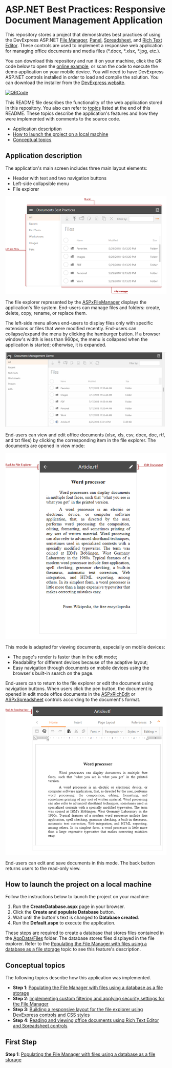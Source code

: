 # ASP.NET Best Practices: Responsive Document Management Application

This repository stores a project that demonstrates best practices of using the DevExpress ASP.NET [File Manager](https://docs.devexpress.com/AspNet/14829/asp.net-webforms-controls/file-management), [Panel](https://docs.devexpress.com/AspNet/14778/asp.net-webforms-controls/site-navigation-and-layout/panel-overview),  [Spreadsheet](https://docs.devexpress.com/AspNet/16157/asp.net-webforms-controls/spreadsheet), and [Rich Text Editor](https://docs.devexpress.com/AspNet/17721/asp.net-webforms-controls/rich-text-editor). These controls are used to implement a responsive web application for managing office documents and media files (*.docx, *.xlsx, *.jpg, etc.).

You can download this repository and run it on your machine, click the QR code below to open the [online example](https://codecentral.devexpress.com/141286477/), or scan the code to execute the demo application on your mobile device. You will need to have DevExpress ASP.NET controls installed in order to load and compile the solution. You can download the installer from the [DevExpress website](https://devexpress.com).

[![QRCode](https://chart.googleapis.com/chart?chs=120x120&cht=qr&chld=L|0&chl=https://codecentral.devexpress.com/141286477/)](https://codecentral.devexpress.com/141286477/)

This README file describes the functionality of the web application stored in this repository. You also can refer to [topics](#conceptual-topics) listed at the end of this README. These topics describe the application's features and how they were implemented with comments to the source code. 

- [Application description](#application-description)
- [How to launch the project on a local machine](#how-to-launch-the-project-on-a-local-machine)
- [Conceptual topics](#conceptual-topics)

## Application description

The application's main screen includes three main layout elements: 

- Header with text and two navigation buttons
- Left-side collapsible menu
- File explorer 

![MainElements](/img/MainElements.png)

The file explorer represented by the [ASPxFileManager](https://docs.devexpress.com/AspNet/9030/asp.net-webforms-controls/file-management/file-manager/aspxfilemanager-overview) displays the application's file system. End-users can manage files and folders: create, delete, copy, rename, or replace them.

The left-side menu allows end-users to display files only with specific extensions or files that were modified recently. End-users can collapse/expand the menu by clicking the hamburger button. If a browser window's width is less than 960px, the menu is collapsed when the application is started; otherwise, it is expanded. 

![AdaptivityGif](/img/adaptivityDemo.gif)

End-users can view and edit office documents (xlsx, xls, csv, docx, doc, rtf, and txt files) by clicking the corresponding item in the file explorer. The documents are opened in view mode:

![ReadingView](/img/ReadingView.png) 

This mode is adapted for viewing documents, especially on mobile devices:

- The page's render is faster than in the edit mode;
- Readability for different devices because of the adaptive layout;
- Easy navigation through documents on mobile devices using the browser's built-in search on the page.

End-users can to return to the file explorer or edit the document using navigation buttons. When users click the pen button, the document is opened in edit mode office documents in the [ASPxRichEdit](https://docs.devexpress.com/AspNet/17723/asp.net-webforms-controls/rich-text-editor/product-information/main-features) or [ASPxSpreadsheet](https://docs.devexpress.com/AspNet/16159/asp.net-webforms-controls/spreadsheet/product-information/main-features) controls according to the document's format.

![EditingView](/img/EditingView.png)

End-users can edit and save documents in this mode. The back button returns users to the read-only view.

## How to launch the project on a local machine

Follow the instructions below to launch the project on your machine:

1. Run the **CreateDatabase.aspx** page in your browser.
2. Click the **Create and populate Database** button. 
3. Wait until the button's text is changed to **Database created**.
4. Run the **Default.aspx** to execute the application.

These steps are required to create a database that stores files contained in the [AppData/Files](http://asp-git/platonov.dmitry/SandboxRepo/src/master/DocumentManagementDemo/DocumentManagementDemo/App_Data/Files) folder. The database stores files displayed in the file explorer. Refer to the [Populating the File Manager with files using a database as a file storage](http://asp-git/platonov.dmitry/SandboxRepo/src/master/Database.md) topic to see this feature's description.

## Conceptual topics
  
The following topics describe how this application was implemented.

- **Step 1**: [Populating the File Manager with files using a database as a file storage](http://asp-git/platonov.dmitry/SandboxRepo/src/master/Database.md)
- **Step 2**: [Implementing custom filtering and applying security settings for the File Manager](http://asp-git/platonov.dmitry/SandboxRepo/src/master/FileManager.md)
- **Step 3**: [Building a responsive layout for the file explorer using DevExpress controls and CSS styles](http://asp-git/platonov.dmitry/SandboxRepo/src/master/Layout.md)
- **Step 4**: [Reading and viewing office documents using Rich Text Editor and Spreadsheet controls](http://asp-git/platonov.dmitry/SandboxRepo/src/master/OfficeDocs.md)

## First Step

**Step 1**: [Populating the File Manager with files using a database as a file storage](http://asp-git/platonov.dmitry/SandboxRepo/src/master/Database.md)